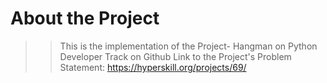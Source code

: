 # About the Project
> > This is the implementation of the Project- Hangman on Python Developer Track on Github
    Link to the Project's Problem Statement: https://hyperskill.org/projects/69/
